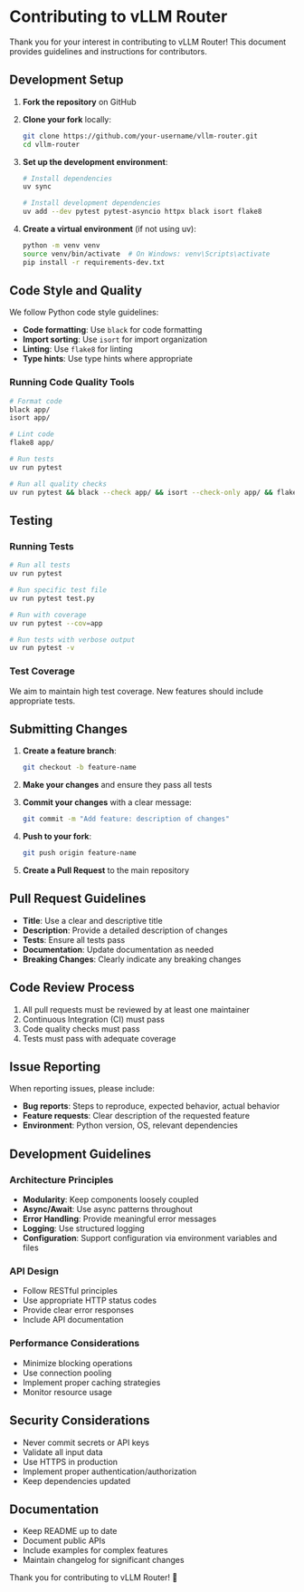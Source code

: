 # Contributing to vLLM Router

Thank you for your interest in contributing to vLLM Router! This document provides guidelines and instructions for contributors.

## Development Setup

1. **Fork the repository** on GitHub
2. **Clone your fork** locally:
   ```bash
   git clone https://github.com/your-username/vllm-router.git
   cd vllm-router
   ```

3. **Set up the development environment**:
   ```bash
   # Install dependencies
   uv sync
   
   # Install development dependencies
   uv add --dev pytest pytest-asyncio httpx black isort flake8
   ```

4. **Create a virtual environment** (if not using uv):
   ```bash
   python -m venv venv
   source venv/bin/activate  # On Windows: venv\Scripts\activate
   pip install -r requirements-dev.txt
   ```

## Code Style and Quality

We follow Python code style guidelines:

- **Code formatting**: Use `black` for code formatting
- **Import sorting**: Use `isort` for import organization
- **Linting**: Use `flake8` for linting
- **Type hints**: Use type hints where appropriate

### Running Code Quality Tools

```bash
# Format code
black app/
isort app/

# Lint code
flake8 app/

# Run tests
uv run pytest

# Run all quality checks
uv run pytest && black --check app/ && isort --check-only app/ && flake8 app/
```

## Testing

### Running Tests

```bash
# Run all tests
uv run pytest

# Run specific test file
uv run pytest test.py

# Run with coverage
uv run pytest --cov=app

# Run tests with verbose output
uv run pytest -v
```

### Test Coverage

We aim to maintain high test coverage. New features should include appropriate tests.

## Submitting Changes

1. **Create a feature branch**:
   ```bash
   git checkout -b feature-name
   ```

2. **Make your changes** and ensure they pass all tests

3. **Commit your changes** with a clear message:
   ```bash
   git commit -m "Add feature: description of changes"
   ```

4. **Push to your fork**:
   ```bash
   git push origin feature-name
   ```

5. **Create a Pull Request** to the main repository

## Pull Request Guidelines

- **Title**: Use a clear and descriptive title
- **Description**: Provide a detailed description of changes
- **Tests**: Ensure all tests pass
- **Documentation**: Update documentation as needed
- **Breaking Changes**: Clearly indicate any breaking changes

## Code Review Process

1. All pull requests must be reviewed by at least one maintainer
2. Continuous Integration (CI) must pass
3. Code quality checks must pass
4. Tests must pass with adequate coverage

## Issue Reporting

When reporting issues, please include:

- **Bug reports**: Steps to reproduce, expected behavior, actual behavior
- **Feature requests**: Clear description of the requested feature
- **Environment**: Python version, OS, relevant dependencies

## Development Guidelines

### Architecture Principles

- **Modularity**: Keep components loosely coupled
- **Async/Await**: Use async patterns throughout
- **Error Handling**: Provide meaningful error messages
- **Logging**: Use structured logging
- **Configuration**: Support configuration via environment variables and files

### API Design

- Follow RESTful principles
- Use appropriate HTTP status codes
- Provide clear error responses
- Include API documentation

### Performance Considerations

- Minimize blocking operations
- Use connection pooling
- Implement proper caching strategies
- Monitor resource usage

## Security Considerations

- Never commit secrets or API keys
- Validate all input data
- Use HTTPS in production
- Implement proper authentication/authorization
- Keep dependencies updated

## Documentation

- Keep README up to date
- Document public APIs
- Include examples for complex features
- Maintain changelog for significant changes

Thank you for contributing to vLLM Router! 🚀